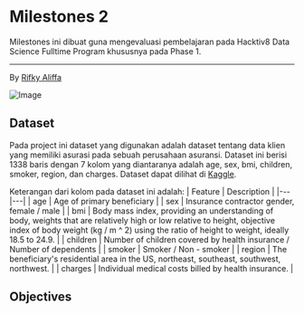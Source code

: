 # Milestones 2

Milestones ini dibuat guna mengevaluasi pembelajaran pada Hacktiv8 Data Science Fulltime Program khususnya pada Phase 1.

---

By [Rifky Aliffa](https://github.com/Penzragon)

![Image](https://www.bengkulunews.co.id/wp-content/uploads/2022/01/Do-I-need-insurance-1.jpg)

## Dataset

Pada project ini dataset yang digunakan adalah dataset tentang data klien yang memiliki asurasi pada sebuah perusahaan asuransi. Dataset ini berisi 1338 baris dengan 7 kolom yang diantaranya adalah age, sex, bmi, children, smoker, region, dan charges. Dataset dapat dilihat di [Kaggle](https://www.kaggle.com/teertha/ushealthinsurancedataset).

Keterangan dari kolom pada dataset ini adalah:
| Feature | Description |
|---|---|
| age | Age of primary beneficiary |
| sex | Insurance contractor gender, female / male |
| bmi | Body mass index, providing an understanding of body, weights that are relatively high or low relative to height, objective index of body weight (kg / m ^ 2) using the ratio of height to weight, ideally 18.5 to 24.9. |
| children | Number of children covered by health insurance / Number of dependents |
| smoker | Smoker / Non - smoker |
| region | The beneficiary's residential area in the US, northeast, southeast, southwest, northwest. |
| charges | Individual medical costs billed by health insurance. |

## Objectives
